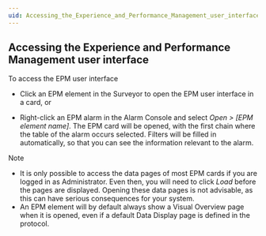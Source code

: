 ```yaml
---
uid: Accessing_the_Experience_and_Performance_Management_user_interface
---
```


## Accessing the Experience and Performance Management user interface

To access the EPM user interface

- Click an EPM element in the Surveyor to open the EPM user interface in a card, or

- Right-click an EPM alarm in the Alarm Console and select *Open \> \[EPM element name\]*. The EPM card will be opened, with the first chain where the table of the alarm occurs selected. Filters will be filled in automatically, so that you can see the information relevant to the alarm.

> [!NOTE]
> - It is only possible to access the data pages of most EPM cards if you are logged in as Administrator. Even then, you will need to click *Load* before the pages are displayed. Opening these data pages is not advisable, as this can have serious consequences for your system.
> - An EPM element will by default always show a Visual Overview page when it is opened, even if a default Data Display page is defined in the protocol.
>
